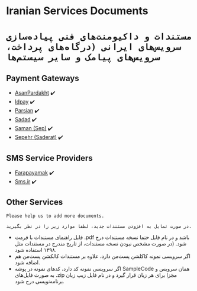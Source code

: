 # Iranian Services Documents
# `مستندات و داکیومنت‌های فنی پیاده‌سازی سرویس‌های ایرانی (درگاه‌های پرداخت، سرویس‌های پیامک و سایر سیستم‌ها`

## Payment Gateways
- [AsanPardakht](https://asanpardakht.ir) :heavy_check_mark:
- [Idpay](https://idpay.ir) :heavy_check_mark:
- [Parsian](https://parsian-bank.ir) :heavy_check_mark:
- [Sadad](https://sadadpsp.ir/fa/ipg-dargah-pardakht) :heavy_check_mark:
- [Saman (Sep)](https://sep.ir/%D8%AF%D8%B1%DA%AF%D8%A7%D9%87-%D9%BE%D8%B1%D8%AF%D8%A7%D8%AE%D8%AA-%D8%A7%DB%8C%D9%86%D8%AA%D8%B1%D9%86%D8%AA%DB%8C) :heavy_check_mark:
- [Sepehr (Saderat)](https://www.sepehrpay.com) :heavy_check_mark:

## SMS Service Providers
- [Farapayamak](https://farapayamak.ir) :heavy_check_mark:
- [Sms.ir](https://sms.ir) :heavy_check_mark:

## Other Services


`Please help us to add more documents.`

`در صورت تمایل به افزودن مستندات جدید، لطفا موارد زیر را در نظر بگیرید.‌`
- فایل راهنمای مستندات با فرمت .pdf باشد و در نام فایل حتما نسخه مستندات درج شود. (در صورت مشخص نبودن نسخه مستندات، از تاریخ مندرج در مستندات مثل ۱۳۹۸ استفاده شود.
- اگر سرویسی نمونه کاکلشن پست‌من دارد، علاوه بر مستندات کالکشن پست‌من هم اضافه شود.
- اگر سرویسی نمونه کد دارد، کدهای نمونه در پوشه SampleCode همان سرویس و به صورت فایل‌های .zip مجزا برای هر زبان قرار گیرد و در نام فایل زیپ زبان برنامه‌نویسی درج شود.




